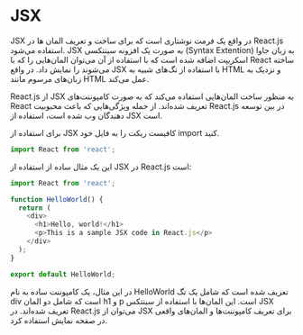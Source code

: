 # JSX



JSX در واقع یک فرمت نوشتاری است که برای ساخت و تعریف المان ها در React.js استفاده می‌شود. JSX به صورت یک افزونه سینتکسی (Syntax Extention) به زبان جاوا اسکریپت اضافه شده است که با استفاده از آن می‌توان المان‌هایی را که با React ساخته می‌شوند را نمایش داد. در واقع JSX با استفاده از تگ‌های شبیه به HTML و نزدیک به زبان‌های مرسوم مانند HTML عمل می‌کند.

React.js از JSX به منظور ساخت المان‌هایی استفاده می‌کند که به صورت کامپوننت‌های React تعریف شده‌اند. از جمله ویژگی‌هایی که باعث محبوبیت React.js در بین توسعه دهندگان وب شده است، استفاده از JSX است.

برای استفاده از JSX کافیست ریکت را به فایل خود import کنید.

```javascript
import React from 'react';
```



این یک مثال ساده از استفاده از JSX در React.js است:

```javascript
import React from 'react';

function HelloWorld() {
  return (
    <div>
      <h1>Hello, world!</h1>
      <p>This is a sample JSX code in React.js</p>
    </div>
  );
}

export default HelloWorld;
```

در این مثال، یک کامپوننت ساده به نام HelloWorld تعریف شده است که شامل یک تگ div است که شامل دو المان h1 و p است. این المان‌ها با استفاده از سینتکس JSX تعریف شده‌اند. در React.js می‌توان از JSX برای تعریف کامپوننت‌ها و المان‌های واقعی در صفحه نمایش استفاده کرد.
